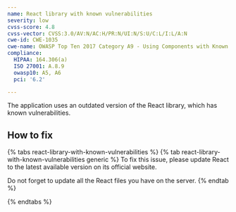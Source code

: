 ```yaml
---
name: React library with known vulnerabilities
severity: low
cvss-score: 4.8
cvss-vector: CVSS:3.0/AV:N/AC:H/PR:N/UI:N/S:U/C:L/I:L/A:N
cwe-id: CWE-1035
cwe-name: OWASP Top Ten 2017 Category A9 - Using Components with Known Vulnerabilities
compliance:
  HIPAA: 164.306(a)
  ISO 27001: A.8.9
  owasp10: A5, A6
  pci: '6.2'

---            
```


The application uses an outdated version of the React library, which has known vulnerabilities.

## How to fix

{% tabs react-library-with-known-vulnerabilities %}
{% tab react-library-with-known-vulnerabilities generic %}
To fix this issue, please update React to the latest available version on its official website.

Do not forget to update all the React files you have on the server.
{% endtab %}

{% endtabs %}

